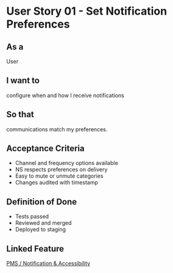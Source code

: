 # User Story 01 - Set Notification Preferences

## As a
User

## I want to
configure when and how I receive notifications

## So that
communications match my preferences.

## Acceptance Criteria
- Channel and frequency options available
- NS respects preferences on delivery
- Easy to mute or unmute categories
- Changes audited with timestamp

## Definition of Done
- Tests passed
- Reviewed and merged
- Deployed to staging

## Linked Feature
[PMS / Notification & Accessibility](../feature-spec.md)

